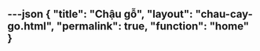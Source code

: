 ---json
{
"title": "Chậu gỗ",
"layout": "chau-cay-go.html",
"permalink": true,
"function": "home"
}
---
